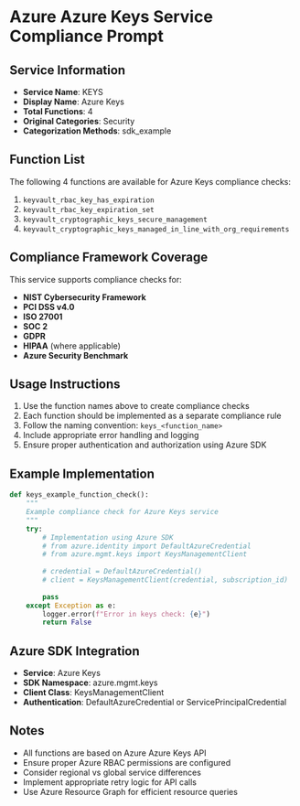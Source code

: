 # Azure Azure Keys Service Compliance Prompt

## Service Information
- **Service Name**: KEYS
- **Display Name**: Azure Keys
- **Total Functions**: 4
- **Original Categories**: Security
- **Categorization Methods**: sdk_example

## Function List
The following 4 functions are available for Azure Keys compliance checks:

1. `keyvault_rbac_key_has_expiration`
2. `keyvault_rbac_key_expiration_set`
3. `keyvault_cryptographic_keys_secure_management`
4. `keyvault_cryptographic_keys_managed_in_line_with_org_requirements`


## Compliance Framework Coverage
This service supports compliance checks for:
- **NIST Cybersecurity Framework**
- **PCI DSS v4.0**
- **ISO 27001**
- **SOC 2**
- **GDPR**
- **HIPAA** (where applicable)
- **Azure Security Benchmark**

## Usage Instructions
1. Use the function names above to create compliance checks
2. Each function should be implemented as a separate compliance rule
3. Follow the naming convention: `keys_<function_name>`
4. Include appropriate error handling and logging
5. Ensure proper authentication and authorization using Azure SDK

## Example Implementation
```python
def keys_example_function_check():
    """
    Example compliance check for Azure Keys service
    """
    try:
        # Implementation using Azure SDK
        # from azure.identity import DefaultAzureCredential
        # from azure.mgmt.keys import KeysManagementClient
        
        # credential = DefaultAzureCredential()
        # client = KeysManagementClient(credential, subscription_id)
        
        pass
    except Exception as e:
        logger.error(f"Error in keys check: {e}")
        return False
```

## Azure SDK Integration
- **Service**: Azure Keys
- **SDK Namespace**: azure.mgmt.keys
- **Client Class**: KeysManagementClient
- **Authentication**: DefaultAzureCredential or ServicePrincipalCredential

## Notes
- All functions are based on Azure Azure Keys API
- Ensure proper Azure RBAC permissions are configured
- Consider regional vs global service differences
- Implement appropriate retry logic for API calls
- Use Azure Resource Graph for efficient resource queries
